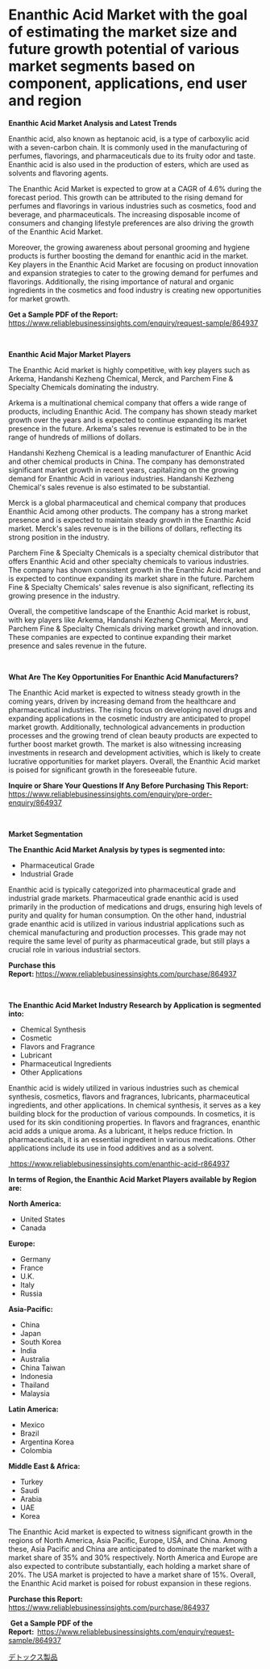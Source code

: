 <p><h1>Enanthic Acid Market with the goal of estimating the market size and future growth potential of various market segments based on component, applications, end user and region</h1></p><p><strong>Enanthic Acid Market Analysis and Latest Trends</strong></p>
<p><p>Enanthic acid, also known as heptanoic acid, is a type of carboxylic acid with a seven-carbon chain. It is commonly used in the manufacturing of perfumes, flavorings, and pharmaceuticals due to its fruity odor and taste. Enanthic acid is also used in the production of esters, which are used as solvents and flavoring agents.</p><p>The Enanthic Acid Market is expected to grow at a CAGR of 4.6% during the forecast period. This growth can be attributed to the rising demand for perfumes and flavorings in various industries such as cosmetics, food and beverage, and pharmaceuticals. The increasing disposable income of consumers and changing lifestyle preferences are also driving the growth of the Enanthic Acid Market.</p><p>Moreover, the growing awareness about personal grooming and hygiene products is further boosting the demand for enanthic acid in the market. Key players in the Enanthic Acid Market are focusing on product innovation and expansion strategies to cater to the growing demand for perfumes and flavorings. Additionally, the rising importance of natural and organic ingredients in the cosmetics and food industry is creating new opportunities for market growth.</p></p>
<p><strong>Get a Sample PDF of the Report:&nbsp;</strong> <a href="https://www.reliablebusinessinsights.com/enquiry/request-sample/864937">https://www.reliablebusinessinsights.com/enquiry/request-sample/864937</a></p>
<p>&nbsp;</p>
<p><strong>Enanthic Acid Major Market Players</strong></p>
<p><p>The Enanthic Acid market is highly competitive, with key players such as Arkema, Handanshi Kezheng Chemical, Merck, and Parchem Fine & Specialty Chemicals dominating the industry. </p><p>Arkema is a multinational chemical company that offers a wide range of products, including Enanthic Acid. The company has shown steady market growth over the years and is expected to continue expanding its market presence in the future. Arkema's sales revenue is estimated to be in the range of hundreds of millions of dollars.</p><p>Handanshi Kezheng Chemical is a leading manufacturer of Enanthic Acid and other chemical products in China. The company has demonstrated significant market growth in recent years, capitalizing on the growing demand for Enanthic Acid in various industries. Handanshi Kezheng Chemical's sales revenue is also estimated to be substantial.</p><p>Merck is a global pharmaceutical and chemical company that produces Enanthic Acid among other products. The company has a strong market presence and is expected to maintain steady growth in the Enanthic Acid market. Merck's sales revenue is in the billions of dollars, reflecting its strong position in the industry.</p><p>Parchem Fine & Specialty Chemicals is a specialty chemical distributor that offers Enanthic Acid and other specialty chemicals to various industries. The company has shown consistent growth in the Enanthic Acid market and is expected to continue expanding its market share in the future. Parchem Fine & Specialty Chemicals' sales revenue is also significant, reflecting its growing presence in the industry.</p><p>Overall, the competitive landscape of the Enanthic Acid market is robust, with key players like Arkema, Handanshi Kezheng Chemical, Merck, and Parchem Fine & Specialty Chemicals driving market growth and innovation. These companies are expected to continue expanding their market presence and sales revenue in the future.</p></p>
<p>&nbsp;</p>
<p><strong>What Are The Key Opportunities For Enanthic Acid Manufacturers?</strong></p>
<p><p>The Enanthic Acid market is expected to witness steady growth in the coming years, driven by increasing demand from the healthcare and pharmaceutical industries. The rising focus on developing novel drugs and expanding applications in the cosmetic industry are anticipated to propel market growth. Additionally, technological advancements in production processes and the growing trend of clean beauty products are expected to further boost market growth. The market is also witnessing increasing investments in research and development activities, which is likely to create lucrative opportunities for market players. Overall, the Enanthic Acid market is poised for significant growth in the foreseeable future.</p></p>
<p><strong>Inquire or Share Your Questions If Any Before Purchasing This Report:</strong> <a href="https://www.reliablebusinessinsights.com/enquiry/pre-order-enquiry/864937">https://www.reliablebusinessinsights.com/enquiry/pre-order-enquiry/864937</a></p>
<p>&nbsp;</p>
<p><strong>Market Segmentation</strong></p>
<p><strong>The Enanthic Acid Market Analysis by types is segmented into:</strong></p>
<p><ul><li>Pharmaceutical Grade</li><li>Industrial Grade</li></ul></p>
<p><p>Enanthic acid is typically categorized into pharmaceutical grade and industrial grade markets. Pharmaceutical grade enanthic acid is used primarily in the production of medications and drugs, ensuring high levels of purity and quality for human consumption. On the other hand, industrial grade enanthic acid is utilized in various industrial applications such as chemical manufacturing and production processes. This grade may not require the same level of purity as pharmaceutical grade, but still plays a crucial role in various industrial sectors.</p></p>
<p><strong>Purchase this Report:&nbsp;</strong><a href="https://www.reliablebusinessinsights.com/purchase/864937">https://www.reliablebusinessinsights.com/purchase/864937</a></p>
<p>&nbsp;</p>
<p><strong>The Enanthic Acid Market Industry Research by Application is segmented into:</strong></p>
<p><ul><li>Chemical Synthesis</li><li>Cosmetic</li><li>Flavors and Fragrance</li><li>Lubricant</li><li>Pharmaceutical Ingredients</li><li>Other Applications</li></ul></p>
<p><p>Enanthic acid is widely utilized in various industries such as chemical synthesis, cosmetics, flavors and fragrances, lubricants, pharmaceutical ingredients, and other applications. In chemical synthesis, it serves as a key building block for the production of various compounds. In cosmetics, it is used for its skin conditioning properties. In flavors and fragrances, enanthic acid adds a unique aroma. As a lubricant, it helps reduce friction. In pharmaceuticals, it is an essential ingredient in various medications. Other applications include its use in food additives and as a solvent.</p></p>
<p><a href="https://www.reliablebusinessinsights.com/enanthic-acid-r864937">&nbsp;https://www.reliablebusinessinsights.com/enanthic-acid-r864937</a></p>
<p><strong>In terms of Region, the Enanthic Acid Market Players available by Region are:</strong></p>
<p>
    <p> <strong> North America: </strong>
        <ul>
            <li>United States</li>
            <li>Canada</li>
        </ul>
        </p> 
    <p> <strong> Europe: </strong>
        <ul>
            <li>Germany</li>
            <li>France</li>
            <li>U.K.</li>
            <li>Italy</li>
            <li>Russia</li>
        </ul>
        </p> 
    <p> <strong> Asia-Pacific: </strong>
        <ul>
            <li>China</li>
            <li>Japan</li>
            <li>South Korea</li>
            <li>India</li>
            <li>Australia</li>
            <li>China Taiwan</li>
            <li>Indonesia</li>
            <li>Thailand</li>
            <li>Malaysia</li>
        </ul>
        </p> 
    <p> <strong> Latin America: </strong>
        <ul>
            <li>Mexico</li>
            <li>Brazil</li>
            <li>Argentina Korea</li>
            <li>Colombia</li>
        </ul>
        </p> 
    <p> <strong> Middle East & Africa: </strong>
        <ul>
            <li>Turkey</li>
            <li>Saudi</li>
            <li>Arabia</li>
            <li>UAE</li>
            <li>Korea</li>
        </ul>
    </p>
    </p>
<p><p>The Enanthic Acid market is expected to witness significant growth in the regions of North America, Asia Pacific, Europe, USA, and China. Among these, Asia Pacific and China are anticipated to dominate the market with a market share of 35% and 30% respectively. North America and Europe are also expected to contribute substantially, each holding a market share of 20%. The USA market is projected to have a market share of 15%. Overall, the Enanthic Acid market is poised for robust expansion in these regions.</p></p>
<p><strong>Purchase this Report: </strong><a href="https://www.reliablebusinessinsights.com/purchase/864937">https://www.reliablebusinessinsights.com/purchase/864937</a></p>
<p>&nbsp;<strong>Get a Sample PDF of the Report:&nbsp;&nbsp;</strong><a href="https://www.reliablebusinessinsights.com/enquiry/request-sample/864937">https://www.reliablebusinessinsights.com/enquiry/request-sample/864937</a></p>
<p><strong></strong></p>
<p><p><a href="https://github.com/moulafa/Market-Research-Report-List-2/blob/main/38913042493.md">デトックス製品</a></p></p>